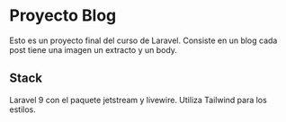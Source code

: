 # Proyecto Blog

Esto es un proyecto final del curso de Laravel. Consiste en un blog cada post tiene una imagen un extracto y un body.

## Stack

Laravel 9 con el paquete jetstream y livewire. Utiliza Tailwind para los estilos.




